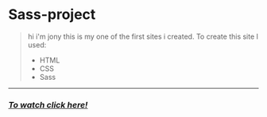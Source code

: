 # Sass-project

>hi i'm jony this is my one of the first sites i created.
>To create this site I used:
>- HTML
>- CSS
>- Sass
---
### *[To watch click here!](https://b-isroiljon.github.io/connect-portfolio-page/)*

